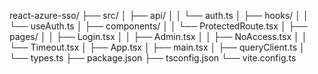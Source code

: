 react-azure-sso/
├── src/
│   ├── api/
│   │   └── auth.ts
│   ├── hooks/
│   │   └── useAuth.ts
│   ├── components/
│   │   └── ProtectedRoute.tsx
│   ├── pages/
│   │   ├── Login.tsx
│   │   ├── Admin.tsx
│   │   ├── NoAccess.tsx
│   │   └── Timeout.tsx
│   ├── App.tsx
│   ├── main.tsx
│   ├── queryClient.ts
│   └── types.ts
├── package.json
├── tsconfig.json
└── vite.config.ts
